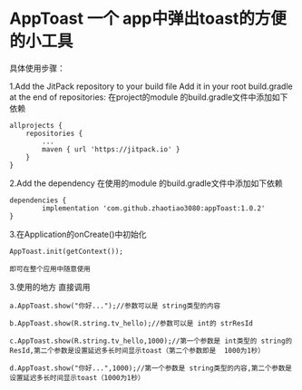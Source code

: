 
# AppToast  一个 app中弹出toast的方便的小工具

具体使用步骤：

1.Add the JitPack repository to your build file
  Add it in your root build.gradle at the end of repositories:
  在project的module 的build.gradle文件中添加如下依赖

  	allprojects {
  		repositories {
  			...
  			maven { url 'https://jitpack.io' }
  		}
  	}

2.Add the dependency  在使用的module 的build.gradle文件中添加如下依赖

  	dependencies {
  	        implementation 'com.github.zhaotiao3080:appToast:1.0.2'
  	}

3.在Application的onCreate()中初始化

    AppToast.init(getContext());

    即可在整个应用中随意使用

3.使用的地方  直接调用

    a.AppToast.show("你好...");//参数可以是 string类型的内容

    b.AppToast.show(R.string.tv_hello);//参数可以是 int的 strResId

    c.AppToast.show(R.string.tv_hello,1000);//第一个参数是 int类型的 string的ResId,第二个参数是设置延迟多长时间显示toast（第二个参数即是  1000为1秒）

    d.AppToast.show("你好...",1000);//第一个参数是 string类型的内容,第二个参数是设置延迟多长时间显示toast（1000为1秒）
